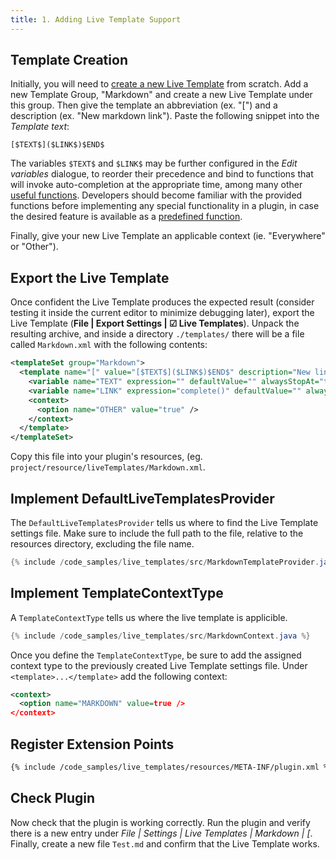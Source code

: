 ```yaml
---
title: 1. Adding Live Template Support
---
```


## Template Creation

Initially, you will need to [create a new Live Template](https://www.jetbrains.com/idea/help/creating-and-editing-live-templates.html#d1476224e158) from scratch. Add a new Template Group, "Markdown" and create a new Live Template under this group. Then give the template an abbreviation (ex. "[") and a description (ex. "New markdown link"). Paste the following snippet into the *Template text*:

```
[$TEXT$]($LINK$)$END$
```

The variables `$TEXT$` and `$LINK$` may be further configured in the *Edit variables* dialogue, to reorder their precedence and bind to functions that will invoke auto-completion at the appropriate time, among many other [useful functions](https://www.jetbrains.com/idea/help/creating-and-editing-template-variables.html). Developers should become familiar with the provided functions before implementing any special functionality in a plugin, in case the desired feature is available as a [predefined function](https://www.jetbrains.com/idea/help/creating-and-editing-template-variables.html#predefined_functions).

Finally, give your new Live Template an applicable context (ie. "Everywhere" or "Other").

## Export the Live Template

Once confident the Live Template produces the expected result (consider testing it inside the current editor to minimize debugging later), export the Live Template (**File \| Export Settings \| ☑ Live Templates**). Unpack the resulting archive, and inside a directory `./templates/` there will be a file  called `Markdown.xml` with the following contents:

```xml
<templateSet group="Markdown">
  <template name="[" value="[$TEXT$]($LINK$)$END$" description="New link reference." toReformat="false" toShortenFQNames="false">
    <variable name="TEXT" expression="" defaultValue="" alwaysStopAt="true" />
    <variable name="LINK" expression="complete()" defaultValue="" alwaysStopAt="true" />
    <context>
      <option name="OTHER" value="true" />
    </context>
  </template>
</templateSet>
```

Copy this file into your plugin's resources, (eg. `project/resource/liveTemplates/Markdown.xml`.

## Implement DefaultLiveTemplatesProvider

The `DefaultLiveTemplatesProvider` tells us where to find the Live Template settings file. Make sure to include the full path to the file, relative to the resources directory, excluding the file name.

```java
{% include /code_samples/live_templates/src/MarkdownTemplateProvider.java %}
```

## Implement TemplateContextType

A `TemplateContextType` tells us where the live template is applicible.

```java
{% include /code_samples/live_templates/src/MarkdownContext.java %}
```

Once you define the `TemplateContextType`, be sure to add the assigned context type to the previously created Live Template settings file. Under `<template>...</template>` add the following context:

```xml
<context>
  <option name="MARKDOWN" value=true />
</context>
```

## Register Extension Points

```xml
{% include /code_samples/live_templates/resources/META-INF/plugin.xml %}
```

## Check Plugin

Now check that the plugin is working correctly. Run the plugin and verify there is a new entry under *File \| Settings \| Live Templates \| Markdown \| \[*. Finally, create a new file `Test.md` and confirm that the Live Template works.